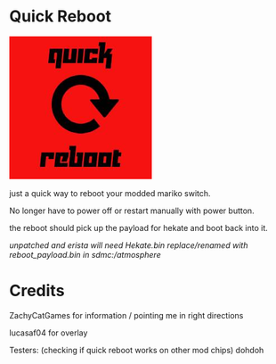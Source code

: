 # Quick Reboot
![Icon](https://github.com/eradicatinglove/Quick-Reboot/blob/main/quick-reboot-app/icon.jpg)


just a quick way to reboot your modded mariko switch.

No longer have to power off or restart manually with power button. 

the reboot should pick up the payload for hekate and boot back into it. 

*unpatched and erista will need Hekate.bin replace/renamed with reboot_payload.bin in sdmc:/atmosphere*

# Credits

ZachyCatGames for information / pointing me in right directions

lucasaf04 for overlay

Testers: (checking if quick reboot works on other mod chips)
dohdoh
